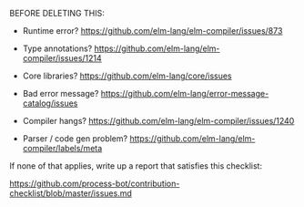 BEFORE DELETING THIS:

- Runtime error? https://github.com/elm-lang/elm-compiler/issues/873

- Type annotations? https://github.com/elm-lang/elm-compiler/issues/1214

- Core libraries? https://github.com/elm-lang/core/issues

- Bad error message? https://github.com/elm-lang/error-message-catalog/issues

- Compiler hangs? https://github.com/elm-lang/elm-compiler/issues/1240

- Parser / code gen problem? https://github.com/elm-lang/elm-compiler/labels/meta


If none of that applies, write up a report that satisfies this checklist:

  https://github.com/process-bot/contribution-checklist/blob/master/issues.md
